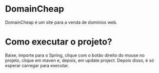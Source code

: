 # DomainCheap
DomainCheap é um site para a venda de domínios web.

# Como executar o projeto?
Baixe, importe para o Spring, clique com o botão direito do mouse no projeto, clique em maven e, depois, em update project. Depois disso, é só esperar carregar para executar.
